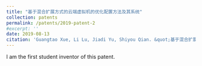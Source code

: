 ```yaml
---
title: "基于混合扩展方式的云端虚拟机的优化配置方法及其系统"
collection: patents
permalink: /patents/2019-patent-2
#excerpt: ''
date: 2019-08-13
citation: 'Guangtao Xue, Li Lu, Jiadi Yu, Shiyou Qian. &quot;基于混合扩展方式的云端虚拟机的优化配置方法及其系统.&quot; <i>ZL201611226002.8</i>. 2019. P.R.China.'
---
```


I am the first student inventor of this patent.

